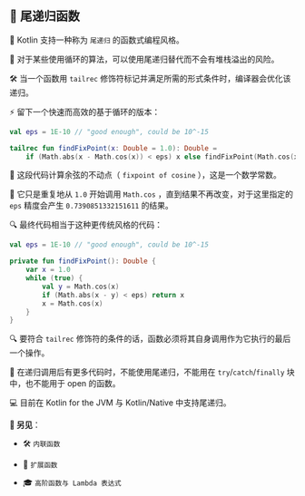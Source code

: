## 🌟 尾递归函数

🚀 Kotlin 支持一种称为 `尾递归` 的函数式编程风格。

🔄 对于某些使用循环的算法，可以使用尾递归替代而不会有堆栈溢出的风险。

🛠️ 当一个函数用 `tailrec` 修饰符标记并满足所需的形式条件时，编译器会优化该递归。

⚡ 留下一个快速而高效的基于循环的版本：

```kotlin
val eps = 1E-10 // "good enough", could be 10^-15

tailrec fun findFixPoint(x: Double = 1.0): Double =
    if (Math.abs(x - Math.cos(x)) < eps) x else findFixPoint(Math.cos(x))
```

🧮 这段代码计算余弦的不动点（ `fixpoint of cosine` ），这是一个数学常数。

🔄 它只是重复地从 `1.0` 开始调用 `Math.cos` ，直到结果不再改变，对于这里指定的 `eps` 精度会产生 `0.7390851332151611` 的结果。

🔍 最终代码相当于这种更传统风格的代码：

```kotlin
val eps = 1E-10 // "good enough", could be 10^-15

private fun findFixPoint(): Double {
    var x = 1.0
    while (true) {
        val y = Math.cos(x)
        if (Math.abs(x - y) < eps) return x
        x = Math.cos(x)
    }
}
```
🔍 要符合 `tailrec` 修饰符的条件的话，函数必须将其自身调用作为它执行的最后一个操作。

🚫 在递归调用后有更多代码时，不能使用尾递归，不能用在 `try`/`catch`/`finally` 块中，也不能用于 open 的函数。

💻 目前在 Kotlin for the JVM 与 Kotlin/Native 中支持尾递归。

**🔗 另见**：

* 🛠️ `内联函数`

* 🧩 `扩展函数`

* 🎓 `高阶函数与 Lambda 表达式`
